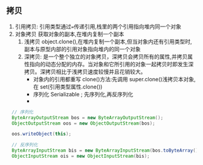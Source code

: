 ## 拷贝

1. 引用拷贝: 引用类型通过`=`传递引用,栈里的两个引用指向堆内同一个对象
2. 对象拷贝 获取对象的副本,在堆内复制一个副本
   1. 浅拷贝 object.clone(),在堆内复制一个副本,但当对象内还有引用类型时,副本与原型内部的引用对象指向堆内的同一个对象
   2. 深拷贝: 是一个整个独立的对象拷贝，深拷贝会拷贝所有的属性,并拷贝属性指向的动态分配的内存。当对象和它所引用的对象一起拷贝时即发生深拷贝。深拷贝相比于浅拷贝速度较慢并且花销较大。
      - 对象内的引用都重写 clone()方法:先调用 super.clone()浅拷贝本对象,在 set(引用类型属性.clone())
      - 序列化 Serializable ; 先序列化,再反序列化
      -

```java
  // 序列化
  ByteArrayOutputStream bos = new ByteArrayOutputStream();
  ObjectOutputStream oos = new ObjectOutputStream(bos);

  oos.writeObject(this);

  // 反序列化
  ByteArrayInputStream bis = new ByteArrayInputStream(bos.toByteArray());
  ObjectInputStream ois = new ObjectInputStream(bis);
```
